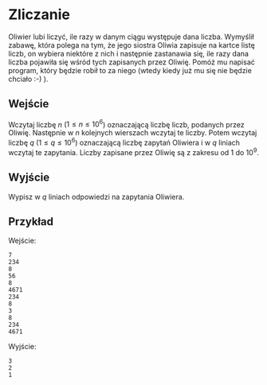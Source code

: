 # Zliczanie
Oliwier lubi liczyć, ile razy w danym ciągu występuje dana liczba. Wymyślił zabawę, która polega na tym, że jego siostra Oliwia zapisuje na kartce listę liczb, on wybiera niektóre z nich i następnie zastanawia się, ile razy dana liczba pojawiła się wśród tych zapisanych przez Oliwię. Pomóż mu napisać program, który będzie robił to za niego (wtedy kiedy już mu się nie będzie chciało :-) ).

## Wejście
Wczytaj liczbę $n$ ($1 \le  n \le  10^6$) oznaczającą liczbę liczb, podanych przez Oliwię. Następnie w *n* kolejnych wierszach wczytaj te liczby. Potem wczytaj liczbę $q$ ($1 \le  q \le  10^6$) oznaczającą liczbę zapytań Oliwiera i w $q$ liniach wczytaj te zapytania. Liczby zapisane przez Oliwię są z zakresu od $1$ do $10^9$.

## Wyjście
Wypisz w $q$ liniach odpowiedzi na zapytania Oliwiera.

## Przykład

Wejście:
```
7
234
8
56
8
4671
234
8
3
8
234
4671
```

Wyjście:
```
3
2
1
```
